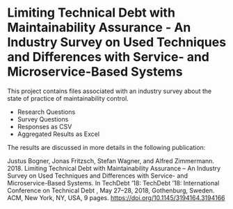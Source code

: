 # Limiting Technical Debt with Maintainability Assurance - An Industry Survey on Used Techniques and Differences with Service- and Microservice-Based Systems
This project contains files associated with an industry survey about the state of practice of maintainability control.
- Research Questions
- Survey Questions
- Responses as CSV
- Aggregated Results as Excel

The results are discussed in more details in the following publication:

Justus Bogner, Jonas Fritzsch, Stefan Wagner, and Alfred Zimmermann. 2018.
Limiting Technical Debt with Maintainability Assurance – An Industry Survey on Used Techniques and Differences with Service- and Microservice-Based Systems.
In TechDebt ’18: TechDebt ’18: International Conference on Technical Debt , May 27–28, 2018, Gothenburg, Sweden. ACM, New York, NY, USA, 9 pages. https://doi.org/10.1145/3194164.3194166